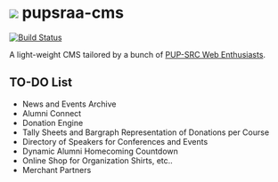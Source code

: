 <img src="http://s15.postimg.org/4s3uzx5if/Logo_PUP_Alumni_1.png"> pupsraa-cms
===========

[![Build Status](https://travis-ci.org/2010-DEV-SR-0/pupsraa-cms.png)](https://travis-ci.org/2010-DEV-SR-0/pupsraa-cms)

A light-weight CMS tailored by a bunch of [PUP-SRC Web Enthusiasts](https://github.com/2010-DEV-SR-0).

## TO-DO List

* News and Events Archive
* Alumni Connect
* Donation Engine
* Tally Sheets and Bargraph Representation of Donations per Course
* Directory of Speakers for Conferences and Events
* Dynamic Alumni Homecoming Countdown
* Online Shop for Organization Shirts, etc..
* Merchant Partners
